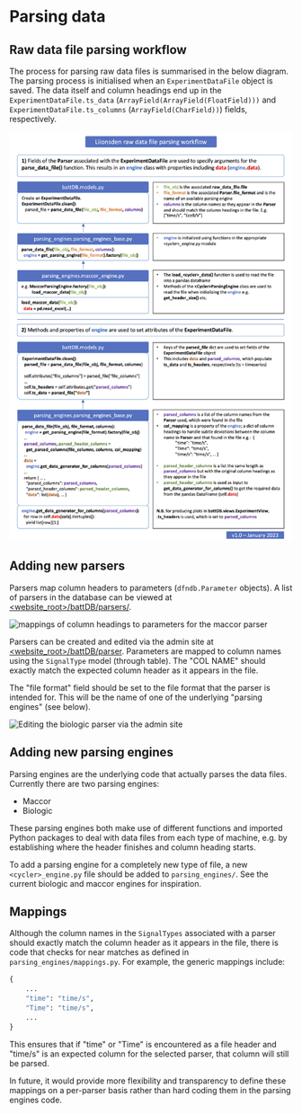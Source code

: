 # Parsing data

## Raw data file parsing workflow

The process for parsing raw data files is summarised in the below diagram. The
parsing process is initialised when an `ExperimentDataFile` object is saved. The
data itself and column headings end up in the `ExperimentDataFile.ts_data`
(`ArrayField(ArrayField(FloatField)))` and `ExperimentDataFile.ts_columns`
(`ArrayField(CharField))`) fields, respectively.

![upload data via REST API](figures/Liionsden_parsing_workflow.png)

## Adding new parsers

Parsers map column headers to parameters (`dfndb.Parameter` objects). A list of
parsers in the database can be viewed at
[<website_root>/battDB/parsers/](http://localhost:8000/battDB/parsers/).<!-- markdown-link-check-disable-line -->

![mappings of column headings to parameters for the maccor
parser](figures/maccor_parser.png)

Parsers can be created and edited via the admin site at
[<website_root>/battDB/parser](http://localhost:8000/admin/battDB/parser/).<!-- markdown-link-check-disable-line -->
Parameters are mapped to column names using the `SignalType` model (through
table). The "COL NAME" should exactly match the expected column header as it
appears in the file.

The "file format" field should be set to the file format that the parser is
intended for. This will be the name of one of the underlying "parsing engines"
(see below).

![Editing the biologic parser via the admin
site](figures/edit_biologic_parser.png)

## Adding new parsing engines

Parsing engines are the underlying code that actually parses the data files.
Currently there are two parsing engines:

- Maccor
- Biologic

These parsing engines both make use of different functions and imported Python
packages to deal with data files from each type of machine, e.g. by establishing
where the header finishes and column heading starts.

To add a parsing engine for a completely new type of file, a new
`<cycler>_engine.py` file should be added to `parsing_engines/`. See the current
biologic and maccor engines for inspiration.

## Mappings

Although the column names in the `SignalTypes` associated with a parser should
exactly match the column header as it appears in the file, there is code that
checks for near matches as defined in `parsing_engines/mappings.py`. For
example, the generic mappings include:

```python
{
    ...
    "time": "time/s",
    "Time": "time/s",
    ...
}
```

This ensures that if "time" or "Time" is encountered as a file header and
"time/s" is an expected column for the selected parser, that column will still
be parsed.

In future, it would provide more flexibility and transparency to define these
mappings on a per-parser basis rather than hard coding them in the parsing
engines code.
